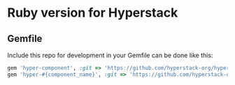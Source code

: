 # Ruby version for Hyperstack

## Gemfile

Include this repo for development in your Gemfile can be done like this:

```ruby
gem 'hyper-component', :git => 'https://github.com/hyperstack-org/hyperstack', :glob => 'ruby/hyper-component/*.gemspec', branch: 'edge'
gem 'hyper-#{component_name}', :git => 'https://github.com/hyperstack-org/hyperstack', :glob => 'ruby/hyper-#{component_name}/*.gemspec', branch: 'edge'
```
